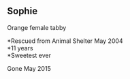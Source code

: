 ## Sophie

Orange female tabby

*Rescued from Animal Shelter May 2004<br>
*11 years<br>
*Sweetest ever<br>

Gone May 2015